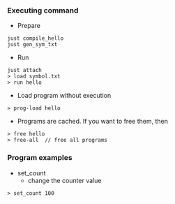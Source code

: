 ### Executing command
- Prepare
```
just compile_hello
just gen_sym_txt
```

- Run
```
just attach
> load symbol.txt
> run hello
```

- Load program without execution
```
> prog-load hello
```

- Programs are cached. If you want to free them, then
```
> free hello
> free-all  // free all programs
```

### Program examples
- set_count
    - change the counter value
```
> set_count 100
```
